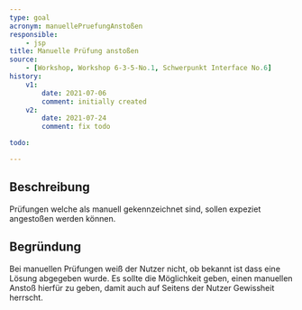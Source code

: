 ```yaml
---
type: goal
acronym: manuellePruefungAnstoßen
responsible:
    - jsp
title: Manuelle Prüfung anstoßen
source:
    - [Workshop, Workshop 6-3-5-No.1, Schwerpunkt Interface No.6]
history:
    v1:
        date: 2021-07-06
        comment: initially created
    v2:
        date: 2021-07-24
        comment: fix todo

todo:

---
```


## Beschreibung

Prüfungen welche als manuell gekennzeichnet sind, sollen expeziet angestoßen werden können.

## Begründung

Bei manuellen Prüfungen weiß der Nutzer nicht, ob bekannt ist dass eine Lösung abgegeben wurde.
Es sollte die Möglichkeit geben, einen manuellen Anstoß hierfür zu geben, damit auch auf Seitens der Nutzer
Gewissheit herrscht.

